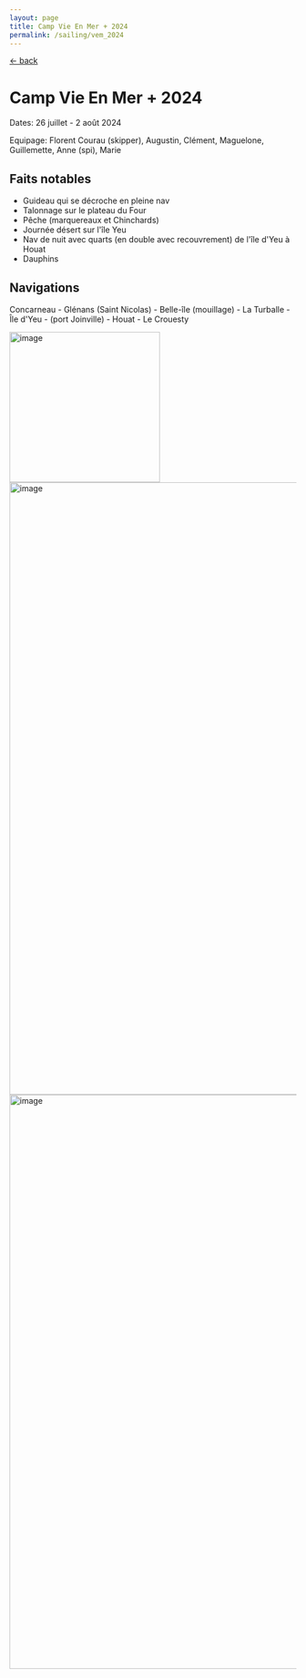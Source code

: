 ```yaml
---
layout: page
title: Camp Vie En Mer + 2024
permalink: /sailing/vem_2024
---
```


[<- back](.)

# Camp Vie En Mer + 2024

Dates: 26 juillet - 2 août 2024

Equipage: Florent Courau (skipper), Augustin, Clément, Maguelone, Guillemette, Anne (spi), Marie

## Faits notables

- Guideau qui se décroche en pleine nav
- Talonnage sur le plateau du Four
- Pêche (marquereaux et Chinchards)
- Journée désert sur l'île Yeu
- Nav de nuit avec quarts (en double avec recouvrement) de l'île d'Yeu à Houat
- Dauphins

## Navigations

Concarneau - Glénans (Saint Nicolas) - Belle-île (mouillage) - La Turballe - Île d'Yeu - (port Joinville) - Houat - Le Crouesty 

<img width="264" alt="image" src="https://github.com/user-attachments/assets/9acd0574-5909-4405-8bb2-911f594f8e62">

<img width="1075" alt="image" src="https://github.com/user-attachments/assets/8b6fdc87-e82a-45c1-9264-82f553f6e66e">

<img width="1008" alt="image" src="https://github.com/user-attachments/assets/9bf0d2ff-eb4b-4099-a9d8-3f7aa048748c">

